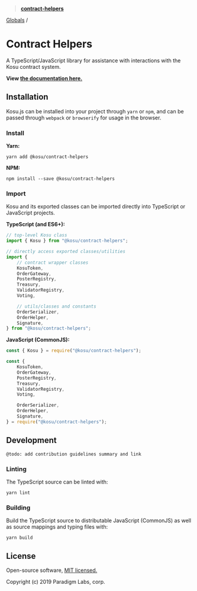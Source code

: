 > **[contract-helpers](README.md)**

[Globals](globals.md) /

# Contract Helpers

A TypeScript/JavaScript library for assistance with interactions with the Kosu contract system.

**View [the documentation here.](https://github.com/ParadigmFoundation/kosu-monorepo/blob/master/packages/kosu-contract-helpers/docs/)**

## Installation

Kosu.js can be installed into your project through `yarn` or `npm`, and can be passed through `webpack` or `browserify` for usage in the browser.

### Install

**Yarn:**

```
yarn add @kosu/contract-helpers
```

**NPM:**

```
npm install --save @kosu/contract-helpers
```

### Import

Kosu and its exported classes can be imported directly into TypeScript or JavaScript projects.

**TypeScript (and ES6+):**

```typescript
// top-level Kosu class
import { Kosu } from "@kosu/contract-helpers";

// directly access exported classes/utilities
import {
    // contract wrapper classes
    KosuToken,
    OrderGateway,
    PosterRegistry,
    Treasury,
    ValidatorRegistry,
    Voting,

    // utils/classes and constants
    OrderSerializer,
    OrderHelper,
    Signature,
} from "@kosu/contract-helpers";
```

**JavaScript (CommonJS):**

```javascript
const { Kosu } = require("@kosu/contract-helpers");

const {
    KosuToken,
    OrderGateway,
    PosterRegistry,
    Treasury,
    ValidatorRegistry,
    Voting,

    OrderSerializer,
    OrderHelper,
    Signature,
} = require("@kosu/contract-helpers");
```

## Development

```
@todo: add contribution guidelines summary and link
```

### Linting

The TypeScript source can be linted with:

```
yarn lint
```

### Building

Build the TypeScript source to distributable JavaScript (CommonJS) as well as source mappings and typing files with:

```
yarn build
```

## License

Open-source software, [MIT licensed.](https://github.com/ParadigmFoundation/kosu-monorepo/blob/master/LICENSE)

Copyright (c) 2019 Paradigm Labs, corp.
